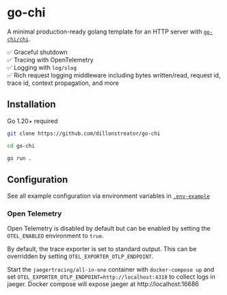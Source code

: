 # go-chi

A minimal production-ready golang template for an HTTP server with [`go-chi/chi`](https://github.com/go-chi/chi).

✅ Graceful shutdown \
✅ Tracing with OpenTelemetry \
✅ Logging with `log/slog` \
✅ Rich request logging middleware including bytes written/read, request id, trace id, context propagation, and more

## Installation

Go 1.20+ required

```sh
git clone https://github.com/dillonstreator/go-chi

cd go-chi

go run .
```

## Configuration

See all example configuration via environment variables in [`.env-example`](./.env-example)

### Open Telemetry

Open Telemetry is disabled by default but can be enabled by setting the `OTEL_ENABLED` environment to `true`.

By default, the trace exporter is set to standard output. This can be overridden by setting `OTEL_EXPORTER_OTLP_ENDPOINT`.

Start the `jaegertracing/all-in-one` container with `docker-compose up` and set `OTEL_EXPORTER_OTLP_ENDPOINT=http://localhost:4318` to collect logs in jaeger. Docker compose will expose jaeger at http://localhost:16686
